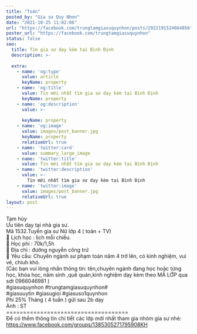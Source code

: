 ```yaml
---
title: "Toán"
posted_by: "Gia sư Quy Nhơn"
date: "2021-10-25 11:02:06"
url: "https://facebook.com/trungtamgiasuquynhon/posts/2922191524664856"
poster_url: "https://facebook.com/trungtamgiasuquynhon"
status: false
seo:
  title: Tìm gia sư dạy kèm tại Bình Định
  description: >-
    
  extra:
    - name: 'og:type'
      value: article
      keyName: property
    - name: 'og:title'
      value: Tin mới nhất tìm gia sư dạy kèm tại Bình Định
      keyName: property
    - name: 'og:description'
      value: >-
        
      keyName: property
    - name: 'og:image'
      value: images/post_banner.jpg
      keyName: property
      relativeUrl: true
    - name: 'twitter:card'
      value: summary_large_image
    - name: 'twitter:title'
      value: Tin mới nhất tìm gia sư dạy kèm tại Bình Định
    - name: 'twitter:description'
      value: >-
        Tin mới nhất tìm gia sư dạy kèm tại Bình Định
    - name: 'twitter:image'
      value: images/post_banner.jpg
      relativeUrl: true
layout: post
---
```

Tạm hủy<br>Ưu tiên dạy tại nhà gia sư.<br>Mã 1532.Tuyển gia sư Nữ lớp 4 ( toán + TV)<br>🧐 Lịch học : lịch mỗi chiều.<br>🧐 Học phí : 70k/1,5h<br>🧐 Địa chỉ : đường nguyễn công trứ<br>🧐 Yêu cầu: Chuyên ngành sư phạm toán năm 4 trở lên, có kinh nghiệm, vui vẻ, chiuh khó.<br>(Các bạn vui lòng nhắn thông tin: tên,chuyên ngành đang học hoặc từng học, khóa học, năm sinh ,quê quán,kinh nghiệm dạy kèm theo MÃ LỚP qua sdt 0966046981 )<br>#giasuquynhon #trungtamgiasuquynhon#<br>#giasuuytin #giasugioi #giasuso1quynhon<br>Phí 25% Tháng ( 4 tuần ) gửi sau 2b dạy<br>Ảnh : ST<br>====================================<br>Để có thểm thông tin chi tiết các lớp mới nhất tham gia nhóm gia sư nhé: https://www.facebook.com/groups/1385305271795908KH
